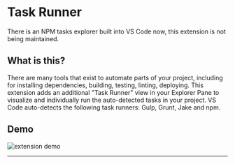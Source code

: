 # Task Runner

There is an NPM tasks explorer built into VS Code now, this extension is not being maintained. 

## What is this?

There are many tools that exist to automate parts of your project, including for installing dependencies, building, testing, linting, deploying. This extension adds an additional "Task Runner" view in your Explorer Pane to visualize and individually run the auto-detected tasks in your project. VS Code auto-detects the following task runners: Gulp, Grunt, Jake and npm.

## Demo

![extension demo](https://github.com/sana-ajani/taskrunner-code/blob/master/assets/taskrunner.gif?raw=true)

---

